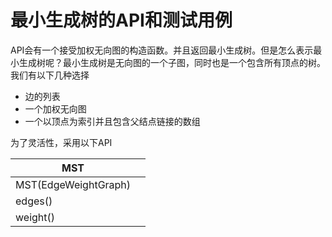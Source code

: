 # 最小生成树的API和测试用例

API会有一个接受加权无向图的构造函数。并且返回最小生成树。但是怎么表示最小生成树呢？最小生成树是无向图的一个子图，同时也是一个包含所有顶点的树。我们有以下几种选择

- 边的列表
- 一个加权无向图
- 一个以顶点为索引并且包含父结点链接的数组

为了灵活性，采用以下API

| MST                  |      |
| -------------------- | ---- |
| MST(EdgeWeightGraph) |      |
| edges()              |      |
| weight()             |      |

